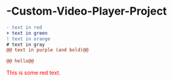 # -Custom-Video-Player-Project

```diff
- text in red
+ text in green
! text in orange
# text in gray
@@ text in purple (and bold)@@

@@ hello@@
```

<p style='color:red'>This is some red text.</p>
